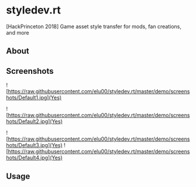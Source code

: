 # styledev.rt
[HackPrinceton 2018] Game asset style transfer for mods, fan creations, and more
## About

## Screenshots
![https://raw.githubusercontent.com/elu00/styledev.rt/master/demo/screenshots/Default1.jpg](Yes)

![https://raw.githubusercontent.com/elu00/styledev.rt/master/demo/screenshots/Default2.jpg](Yes)

![https://raw.githubusercontent.com/elu00/styledev.rt/master/demo/screenshots/Default3.jpg](Yes)
![https://raw.githubusercontent.com/elu00/styledev.rt/master/demo/screenshots/Default4.jpg](Yes)
## Usage
